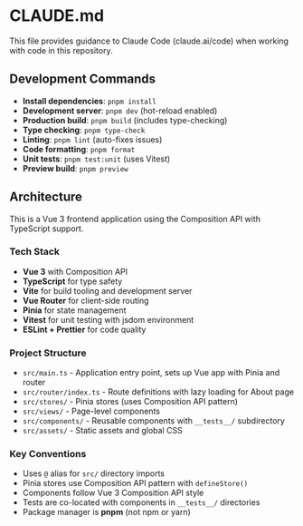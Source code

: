 # CLAUDE.md

This file provides guidance to Claude Code (claude.ai/code) when working with code in this repository.

## Development Commands

- **Install dependencies**: `pnpm install`
- **Development server**: `pnpm dev` (hot-reload enabled)
- **Production build**: `pnpm build` (includes type-checking)
- **Type checking**: `pnpm type-check`
- **Linting**: `pnpm lint` (auto-fixes issues)
- **Code formatting**: `pnpm format`
- **Unit tests**: `pnpm test:unit` (uses Vitest)
- **Preview build**: `pnpm preview`

## Architecture

This is a Vue 3 frontend application using the Composition API with TypeScript support.

### Tech Stack
- **Vue 3** with Composition API
- **TypeScript** for type safety
- **Vite** for build tooling and development server
- **Vue Router** for client-side routing
- **Pinia** for state management
- **Vitest** for unit testing with jsdom environment
- **ESLint + Prettier** for code quality

### Project Structure
- `src/main.ts` - Application entry point, sets up Vue app with Pinia and router
- `src/router/index.ts` - Route definitions with lazy loading for About page
- `src/stores/` - Pinia stores (uses Composition API pattern)
- `src/views/` - Page-level components
- `src/components/` - Reusable components with `__tests__/` subdirectory
- `src/assets/` - Static assets and global CSS

### Key Conventions
- Uses `@` alias for `src/` directory imports
- Pinia stores use Composition API pattern with `defineStore()`
- Components follow Vue 3 Composition API style
- Tests are co-located with components in `__tests__/` directories
- Package manager is **pnpm** (not npm or yarn)